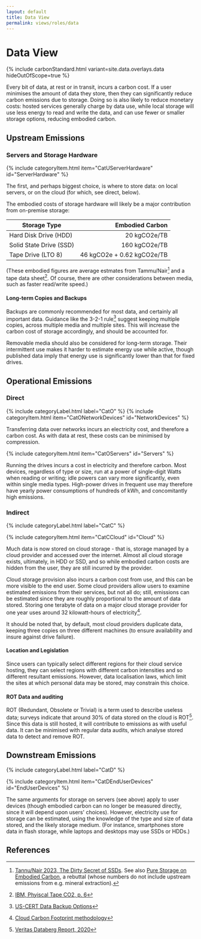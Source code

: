 ```yaml
---
layout: default
title: Data View
permalink: views/roles/data
---
```


# Data View

{% include carbonStandard.html variant=site.data.overlays.data hideOutOfScope=true %}

Every bit of data, at rest or in transit, incurs a carbon cost.
If a user minimises the amount of data they store, then they can significantly reduce carbon emissions due to storage. Doing so is also likely to reduce monetary costs: hosted services generally charge by data use, while local storage will use less energy to read and write the data, and can use fewer or smaller storage options, reducing embodied carbon.

## Upstream Emissions

### Servers and Storage Hardware 
{% include categoryItem.html item="CatUServerHardware" id="ServerHardware" %}

The first, and perhaps biggest choice, is where to store data: on local servers, or on the cloud (for which, see direct, below).

The embodied costs of storage hardware will likely be a major contribution from on-premise storage:

| Storage Type            | Embodied Carbon            |
| ----------------------- | -------------------------: |
| Hard Disk Drive (HDD)   | 20 kgCO2e/TB               |
| Solid State Drive (SSD) | 160 kgCO2e/TB              |
| Tape Drive (LTO 8)      | 46 kgCO2e + 0.62 kgCO2e/TB |

(These embodied figures are average estmates from Tammu/Nair[^dirtysecret] and a tape data sheet[^tapedrive]. Of course, there are other considerations between media, such as faster read/write speed.)

#### Long-term Copies and Backups

Backups are commonly recommended for most data, and certainly all important data. Guidance like the 3-2-1 rule[^321rule] suggest keeping multiple copies, across multiple media and multiple sites. This will increase the carbon cost of storage accordingly, and should be accounted for.

Removable media should also be considered for long-term storage. Their intermittent use makes it harder to estimate energy use while active, though published data imply that energy use is significantly lower than that for fixed drives.

## Operational Emissions

### Direct
{% include categoryLabel.html label="CatO" %}
{% include categoryItem.html item="CatONetworkDevices" id="NetworkDevices" %}

Transferring data over networks incurs an electricity cost, and therefore a carbon cost. As with data at rest, these costs can be minimised by compression.

{% include categoryItem.html item="CatOServers" id="Servers" %}

Running the drives incurs a cost in electricity and therefore carbon. Most devices, regardless of type or size, run at a power of single-digit Watts when reading or writing; idle powers can vary more significantly, even within single media types. High-power drives in frequent use may therefore have yearly power consumptions of hundreds of kWh, and concomitantly high emissions.

### Indirect

{% include categoryLabel.html label="CatC" %}

{% include categoryItem.html item="CatCCloud" id="Cloud" %}

Much data is now stored on cloud storage - that is, storage managed by a cloud provider and accessed over the internet. Almost all cloud storage exists, ultimately, in HDD or SSD, and so while embodied carbon costs are hidden from the user, they are still incurred by the provider.

Cloud storage provision also incurs a carbon cost from use, and this can be more visible to the end user. Some cloud providers allow users to examine estimated emissions from their services, but not all do; still, emissions can be estimated since they are roughly proportional to the amount of data stored. Storing one terabyte of data on a major cloud storage provider for one year uses around 32 kilowatt-hours of electricity[^CloudStorageRate].

It should be noted that, by default, most cloud providers duplicate data, keeping three copies on three different machines (to ensure availability and insure against drive failure).

#### Location and Legislation

Since users can typically select different regions for their cloud service hosting, they can select regions with different carbon intensities and so different resultant emissions. However, data localisation laws, which limit the sites at which personal data may be stored, may constrain this choice.

#### ROT Data and auditing

ROT (Redundant, Obsolete or Trivial) is a term used to describe useless data; surveys indicate that around 30% of data stored on the cloud is ROT[^ROTscale]. Since this data is still hosted, it will contribute to emissions as with useful data. It can be minimised with regular data audits, which analyse stored data to detect and remove ROT.

## Downstream Emissions

{% include categoryLabel.html label="CatD" %}

{% include categoryItem.html item="CatDEndUserDevices" id="EndUserDevices" %}

The same arguments for storage on servers (see above) apply to user devices (though embodied carbon can no longer be measured directly, since it will depend upon users' choices). However, electricity use for storage can be estimated, using the knowledge of the type and size of data stored, and the likely storage medium. (For instance, smartphones store data in flash storage, while laptops and desktops may use SSDs or HDDs.)

## References
[^321rule]: [US-CERT Data Backup Options](https://www.cisa.gov/sites/default/files/publications/data_backup_options.pdf)
[^dirtysecret]: [Tannu/Nair 2023, The Dirty Secret of SSDs](https://arxiv.org/pdf/2207.10793). See also [Pure Storage on Embodied Carbon](https://blog.purestorage.com/perspectives/how-does-the-embodied-carbon-dioxide-equivalent-of-flash-compare-to-hdds/), a rebuttal (whose numbers do not include upstream emissions from e.g. mineral extraction).
[^tapedrive]: [IBM, Phyiscal Tape CO2, p. 6](https://www.ibm.com/downloads/cas/YE5WAQ0B)
[^ROTscale]: [Veritas Databerg Report, 2020](https://www.veritas.com/content/dam/www/en_us/documents/at-a-glance/AG_uk_databerg_report.pdf)
[^CloudStorageRate]: [Cloud Carbon Footprint methodology](https://www.cloudcarbonfootprint.org/docs/methodology/#storage)